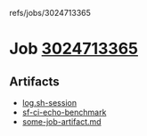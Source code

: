 refs/jobs/3024713365

# Job [3024713365](https://github.com/rokmoln/support-firecloud/runs/3024713365?check_suite_focus=true)

## Artifacts

* [log.sh-session](log.sh-session)
* [sf-ci-echo-benchmark](sf-ci-echo-benchmark)
* [some-job-artifact.md](some-job-artifact.md)

